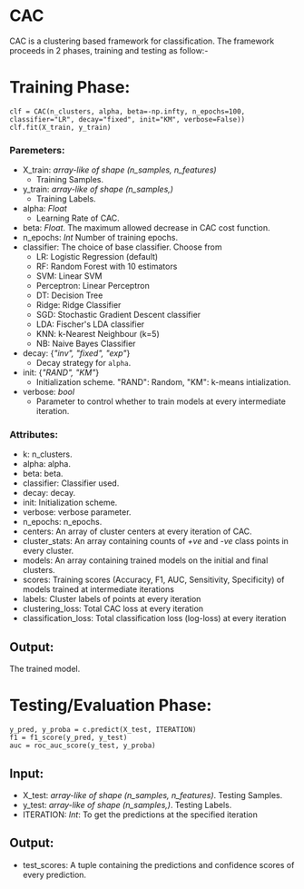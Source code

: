 CAC
======

CAC is a clustering based framework for classification. The framework proceeds in 2 phases, training and testing as follow:-


Training Phase:
===============
```
clf = CAC(n_clusters, alpha, beta=-np.infty, n_epochs=100, classifier="LR", decay="fixed", init="KM", verbose=False))
clf.fit(X_train, y_train)
```

### Paremeters:
- X_train: _array-like of shape (n_samples, n_features)_
	- Training Samples.
- y_train: _array-like of shape (n_samples,)_
	- Training Labels.
- alpha: _Float_
	- Learning Rate of CAC.
- beta: _Float_.
	The maximum allowed decrease in CAC cost function.
- n_epochs: _Int_
	Number of training epochs.
- classifier: The choice of base classifier. Choose from
	- LR: Logistic Regression (default)
	- RF: Random Forest with 10 estimators
	- SVM: Linear SVM
	- Perceptron: Linear Perceptron
	- DT: Decision Tree
	- Ridge: Ridge Classifier
	- SGD: Stochastic Gradient Descent classifier
	- LDA: Fischer's LDA classifier
	- KNN: k-Nearest Neighbour (k=5)
	- NB: Naive Bayes Classifier
- decay: {_"inv", "fixed", "exp"_}
	- Decay strategy for `alpha`.
- init: {_"RAND", "KM"_}
	- Initialization scheme. "RAND": Random, "KM": k-means intialization.
- verbose: _bool_
	- Parameter to control whether to train models at every intermediate iteration.



### Attributes:
- k: n_clusters.
- alpha: alpha.
- beta: beta.
- classifier: Classifier used.
- decay: decay.
- init: Initialization scheme.
- verbose: verbose parameter.
- n_epochs: n_epochs.
- centers: An array of cluster centers at every iteration of CAC.
- cluster_stats: An array containing counts of _+ve_ and _-ve_ class points in every cluster.
- models: An array containing trained models on the initial and final clusters.
- scores: Training scores (Accuracy, F1, AUC, Sensitivity, Specificity) of models trained at intermediate iterations
- labels: Cluster labels of points at every iteration
- clustering_loss: Total CAC loss at every iteration
- classification_loss: Total classification loss (log-loss) at every iteration



## Output:
The trained model.

Testing/Evaluation Phase:
=========================

```
y_pred, y_proba = c.predict(X_test, ITERATION)
f1 = f1_score(y_pred, y_test)
auc = roc_auc_score(y_test, y_proba)
```

## Input:
- X_test: _array-like of shape (n_samples, n_features)_. Testing Samples.
- y_test: _array-like of shape (n_samples,)_. Testing Labels.
- ITERATION: _Int_: To get the predictions at the specified iteration

## Output:
- test_scores: A tuple containing the predictions and confidence scores of every prediction.